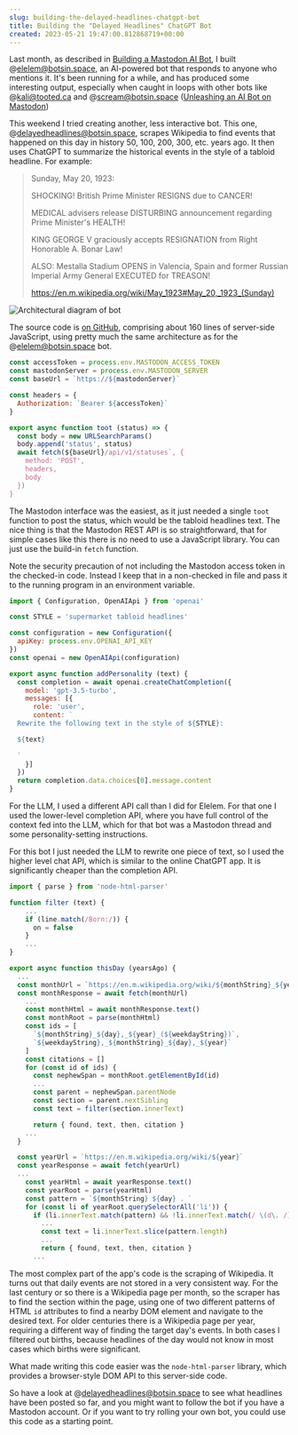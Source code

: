 ```yaml
---  
slug: building-the-delayed-headlines-chatgpt-bot
title: Building the "Delayed Headlines" ChatGPT Bot
created: 2023-05-21 19:47:00.812868719+00:00
---  
```

Last month, as described in [Building a Mastodon AI Bot][1], I built @elelem@botsin.space, an AI-powered bot that responds to anyone who mentions it. It's been running for a while, and has produced some interesting output, especially when caught in loops with other bots like @kali@tooted.ca and @scream@botsin.space ([Unleashing an AI Bot on Mastodon][2])

This weekend I tried creating another, less interactive bot. This one, @delayedheadlines@botsin.space, scrapes Wikipedia to find events that happened on this day in history 50, 100, 200, 300, etc. years ago. It then uses ChatGPT to summarize the historical events in the style of a tabloid headline. For example:

> Sunday, May 20, 1923:
> 
> SHOCKING! British Prime Minister RESIGNS due to CANCER!
> 
> MEDICAL advisers release DISTURBING announcement regarding Prime Minister's HEALTH!
> 
> KING GEORGE V graciously accepts RESIGNATION from Right Honorable A. Bonar Law!
> 
> ALSO: Mestalla Stadium OPENS in Valencia, Spain and former Russian Imperial Army General EXECUTED for TREASON!
> 
> https://en.m.wikipedia.org/wiki/May_1923#May_20,_1923_(Sunday)

![Architectural diagram of bot][4]

The source code is [on GitHub][3], comprising about 160 lines of server-side JavaScript, using pretty much the same architecture as for the @elelem@botsin.space bot.

```js
const accessToken = process.env.MASTODON_ACCESS_TOKEN
const mastodonServer = process.env.MASTODON_SERVER
const baseUrl = `https://${mastodonServer}`

const headers = {
  Authorization: `Bearer ${accessToken}`
}

export async function toot (status) => {
  const body = new URLSearchParams()
  body.append('status', status)
  await fetch(${baseUrl}/api/v1/statuses`, {
    method: 'POST',
    headers,
    body
  })
}
```

The Mastodon interface was the easiest, as it just needed a single `toot` function to post the status, which would be the tabloid headlines text. The nice thing is that the Mastodon REST API is so straightforward, that for simple cases like this there is no need to use a JavaScript library. You can just use the build-in `fetch` function.

Note the security  precaution of not including the Mastodon access token in the checked-in code. Instead I keep that in a non-checked in file and pass it to the running program in an environment variable.

```js
import { Configuration, OpenAIApi } from 'openai'

const STYLE = 'supermarket tabloid headlines'

const configuration = new Configuration({
  apiKey: process.env.OPENAI_API_KEY
})
const openai = new OpenAIApi(configuration)

export async function addPersonality (text) {
  const completion = await openai.createChatCompletion({
    model: 'gpt-3.5-turbo',
    messages: [{
      role: 'user',
      content: `
  Rewrite the following text in the style of ${STYLE}:

  ${text}
  
  `
    }]
  })
  return completion.data.choices[0].message.content
}
```

For the LLM, I used a different API call than I did for Elelem. For that one I used the lower-level completion API, where you have full control of the context fed into the LLM, which for that bot was a Mastodon thread and some personality-setting instructions.

For this bot I just needed the LLM to rewrite one piece of text, so I used the higher level chat API, which is similar to the online ChatGPT app. It is significantly cheaper than the completion API.

```js
import { parse } from 'node-html-parser'

function filter (text) {
    ...
    if (line.match(/Born:/)) {
      on = false
    }
    ...
}

export async function thisDay (yearsAgo) {
  ...
  const monthUrl = `https://en.m.wikipedia.org/wiki/${monthString}_${year}`
  const monthResponse = await fetch(monthUrl)
    ...
    const monthHtml = await monthResponse.text()
    const monthRoot = parse(monthHtml)
    const ids = [
      `${monthString}_${day},_${year}_(${weekdayString})`,
      `${weekdayString},_${monthString}_${day},_${year}`
    ]
    const citations = []
    for (const id of ids) {
      const nephewSpan = monthRoot.getElementById(id)
      ...
      const parent = nephewSpan.parentNode
      const section = parent.nextSibling
      const text = filter(section.innerText)

      return { found, text, then, citation }
    ...
  }

  const yearUrl = `https://en.m.wikipedia.org/wiki/${year}`
  const yearResponse = await fetch(yearUrl)
  ...
    const yearHtml = await yearResponse.text()
    const yearRoot = parse(yearHtml)
    const pattern = `${monthString} ${day} . `
    for (const li of yearRoot.querySelectorAll('li')) {
      if (li.innerText.match(pattern) && !li.innerText.match(/ \(d\. /))
        ...
        const text = li.innerText.slice(pattern.length)
        ...
        return { found, text, then, citation }
      ...
```

The most complex part of the app's code is the scraping of Wikipedia. It turns out that daily events are not stored in a very consistent way. For the last century or so there is a Wikipedia page per month, so the scraper has to find the section within the page, using one of two different patterns of HTML `id` attributes to find a nearby DOM element and navigate to the desired text. For older centuries there is a Wikipedia page per year, requiring a different way of finding the target day's events. In both cases I filtered out births, because headlines of the day would not know in most cases which births were significant.

What made writing this code easier was the `node-html-parser` library, which provides a browser-style DOM API to this server-side code.

So have a look at @delayedheadlines@botsin.space to see what headlines have been posted so far, and you might want to follow the bot if you have a Mastodon account. Or if you want to try rolling your own bot, you could use this code as a starting point.


[1]: https://eamonn.org/building-a-mastodon-ai-bot
[2]: https://eamonn.org/unleashing-an-ai-bot-on-mastodon
[3]: https://github.com/eobrain/thisday
[4]: https://docs.google.com/drawings/d/e/2PACX-1vQCFKYVY7_EVacaUDBeRNNUgIk1jdr_aU2Wi48ysNj3cd0TEK-jB076tmLPy07lJc0kDIlmMB9_5yPc/pub?w=856&h=507